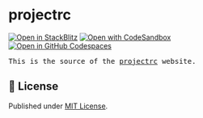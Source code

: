 # projectrc

[![Open in StackBlitz](https://developer.stackblitz.com/img/open_in_stackblitz.svg)](https://stackblitz.com/github/luxass/projectrc/tree/main/www)
[![Open with CodeSandbox](https://assets.codesandbox.io/github/button-edit-lime.svg)](https://codesandbox.io/p/sandbox/github/luxass/projectrc/tree/main/www)
[![Open in GitHub Codespaces](https://github.com/codespaces/badge.svg)](https://codespaces.new/luxass/projectrc?devcontainer_path=.devcontainer/www/devcontainer.json)

<samp>This is the source of the <a href="https://projectrc.luxass.dev">projectrc</a> website.</samp>

## 📄 License

Published under [MIT License](./LICENSE).
